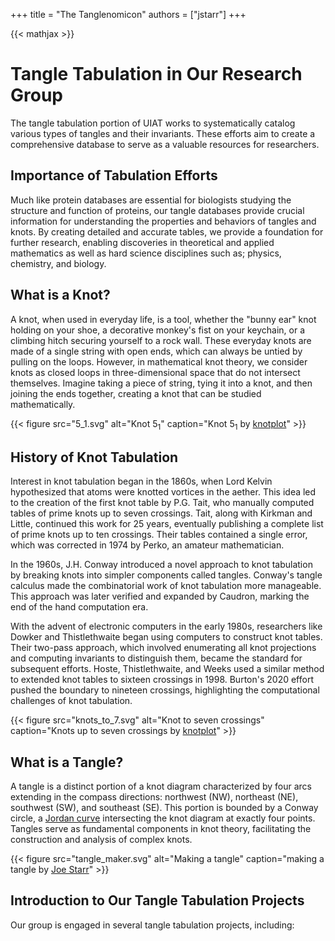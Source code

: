 +++
title = "The Tanglenomicon"
authors = ["jstarr"]
+++

{{< mathjax >}}

# Tangle Tabulation in Our Research Group

The tangle tabulation portion of UIAT works to systematically catalog various
types of tangles and their invariants. These efforts aim to create a
comprehensive database to serve as a valuable resources for researchers.

## Importance of Tabulation Efforts

Much like protein databases are essential for biologists studying the structure
and function of proteins, our tangle databases provide crucial information for
understanding the properties and behaviors of tangles and knots. By creating
detailed and accurate tables, we provide a foundation for further research,
enabling discoveries in theoretical and applied mathematics as well as hard
science disciplines such as; physics, chemistry, and biology.

## What is a Knot?

A knot, when used in everyday life, is a tool, whether the "bunny ear" knot
holding on your shoe, a decorative monkey's fist on your keychain, or a climbing
hitch securing yourself to a rock wall. These everyday knots are made of a
single string with open ends, which can always be untied by pulling on the
loops. However, in mathematical knot theory, we consider knots as closed loops
in three-dimensional space that do not intersect themselves. Imagine taking a
piece of string, tying it into a knot, and then joining the ends together,
creating a knot that can be studied mathematically.

{{< figure
    src="5_1.svg"
    alt="Knot $5_1$"
    caption="Knot $5_1$ by [knotplot](https://knotplot.com/)"
    >}}

## History of Knot Tabulation

Interest in knot tabulation began in the 1860s, when Lord Kelvin hypothesized
that atoms were knotted vortices in the aether. This idea led to the creation of
the first knot table by P.G. Tait, who manually computed tables of prime knots
up to seven crossings. Tait, along with Kirkman and Little, continued this work
for 25 years, eventually publishing a complete list of prime knots up to ten
crossings. Their tables contained a single error, which was corrected in 1974 by
Perko, an amateur mathematician.

In the 1960s, J.H. Conway introduced a novel approach to knot tabulation by
breaking knots into simpler components called tangles. Conway's tangle calculus
made the combinatorial work of knot tabulation more manageable. This approach
was later verified and expanded by Caudron, marking the end of the hand
computation era.

With the advent of electronic computers in the early 1980s, researchers like
Dowker and Thistlethwaite began using computers to construct knot tables. Their
two-pass approach, which involved enumerating all knot projections and computing
invariants to distinguish them, became the standard for subsequent efforts.
Hoste, Thistlethwaite, and Weeks used a similar method to extended knot tables
to sixteen crossings in 1998. Burton's 2020 effort pushed the boundary to
nineteen crossings, highlighting the computational challenges of knot
tabulation.

{{< figure
    src="knots_to_7.svg"
    alt="Knot to seven crossings"
    caption="Knots up to seven crossings by [knotplot](https://knotplot.com/)"
    >}}

## What is a Tangle?

A tangle is a distinct portion of a knot diagram characterized by four arcs
extending in the compass directions: northwest (NW), northeast (NE), southwest
(SW), and southeast (SE). This portion is bounded by a Conway circle, a
[Jordan curve](https://en.wikipedia.org/wiki/Curve#Jordan) intersecting the knot
diagram at exactly four points. Tangles serve as fundamental components in knot
theory, facilitating the construction and analysis of complex knots.

{{< figure
    src="tangle_maker.svg"
    alt="Making a tangle"
    caption="making a tangle by [Joe Starr](https://joe-starr.com/)"
    >}}

## Introduction to Our Tangle Tabulation Projects

Our group is engaged in several tangle tabulation projects, including:

